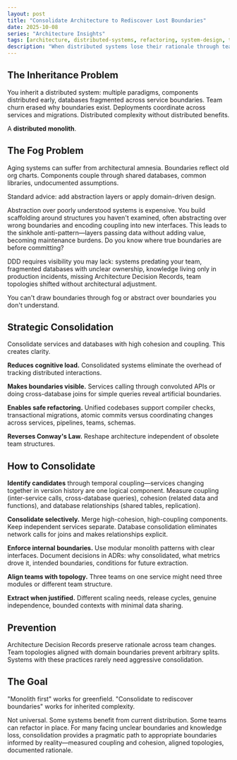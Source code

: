 ```yaml
---
layout: post
title: "Consolidate Architecture to Rediscover Lost Boundaries"
date: 2025-10-08
series: "Architecture Insights"
tags: [architecture, distributed-systems, refactoring, system-design, technical-debt, microservices]
description: "When distributed systems lose their rationale through team churn, strategic consolidation can reveal true boundaries. A pragmatic approach to fixing distributed monoliths by merging tightly-coupled components to rediscover appropriate service boundaries."
---
```


## The Inheritance Problem

You inherit a distributed system: multiple paradigms, components distributed early, databases fragmented across service boundaries. Team churn erased why boundaries exist. Deployments coordinate across services and migrations. Distributed complexity without distributed benefits.

A **distributed monolith**.

## The Fog Problem

Aging systems can suffer from architectural amnesia. Boundaries reflect old org charts. Components couple through shared databases, common libraries, undocumented assumptions.

Standard advice: add abstraction layers or apply domain-driven design.

Abstraction over poorly understood systems is expensive. You build scaffolding around structures you haven't examined, often abstracting over wrong boundaries and encoding coupling into new interfaces. This leads to the sinkhole anti-pattern—layers passing data without adding value, becoming maintenance burdens. Do you know where true boundaries are before committing?

DDD requires visibility you may lack: systems predating your team, fragmented databases with unclear ownership, knowledge living only in production incidents, missing Architecture Decision Records, team topologies shifted without architectural adjustment.

You can't draw boundaries through fog or abstract over boundaries you don't understand.

## Strategic Consolidation

Consolidate services and databases with high cohesion and coupling. This creates clarity.

**Reduces cognitive load.** Consolidated systems eliminate the overhead of tracking distributed interactions.

**Makes boundaries visible.** Services calling through convoluted APIs or doing cross-database joins for simple queries reveal artificial boundaries.

**Enables safe refactoring.** Unified codebases support compiler checks, transactional migrations, atomic commits versus coordinating changes across services, pipelines, teams, schemas.

**Reverses Conway's Law.** Reshape architecture independent of obsolete team structures.

## How to Consolidate

**Identify candidates** through temporal coupling—services changing together in version history are one logical component. Measure coupling (inter-service calls, cross-database queries), cohesion (related data and functions), and database relationships (shared tables, replication).

**Consolidate selectively.** Merge high-cohesion, high-coupling components. Keep independent services separate. Database consolidation eliminates network calls for joins and makes relationships explicit.

**Enforce internal boundaries.** Use modular monolith patterns with clear interfaces. Document decisions in ADRs: why consolidated, what metrics drove it, intended boundaries, conditions for future extraction.

**Align teams with topology.** Three teams on one service might need three modules or different team structure.

**Extract when justified.** Different scaling needs, release cycles, genuine independence, bounded contexts with minimal data sharing.

## Prevention

Architecture Decision Records preserve rationale across team changes. Team topologies aligned with domain boundaries prevent arbitrary splits. Systems with these practices rarely need aggressive consolidation.

## The Goal

"Monolith first" works for greenfield. "Consolidate to rediscover boundaries" works for inherited complexity.

Not universal. Some systems benefit from current distribution. Some teams can refactor in place. For many facing unclear boundaries and knowledge loss, consolidation provides a pragmatic path to appropriate boundaries informed by reality—measured coupling and cohesion, aligned topologies, documented rationale.